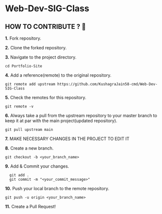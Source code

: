 # Web-Dev-SIG-Class

## HOW TO CONTRIBUTE ? 👷 

**1.** Fork repository.

**2.** Clone the forked repository.


**3.** Navigate to the project directory.

```terminal
cd Portfolio-Site
```

**4.** Add a reference(remote) to the original repository.

```
git remote add upstream https://github.com/KushagraJain58-cmd/Web-Dev-SIG-Class
```

**5.** Check the remotes for this repository.
```
git remote -v
```

**6.** Always take a pull from the upstream repository to your master branch to keep it at par with the main project(updated repository).

```
git pull upstream main
```


**7.**  MAKE NECESSARY CHANGES IN THE PROJECT TO EDIT IT
<br>


**8.** Create a new branch.

```terminal
git checkout -b <your_branch_name>
```

**9.** Add & Commit your changes.

```terminal
  git add .
  git commit -m "<your_commit_message>"
```

**10.** Push your local branch to the remote repository.

```terminal
git push -u origin <your_branch_name>
```

**11.** Create a Pull Request!
